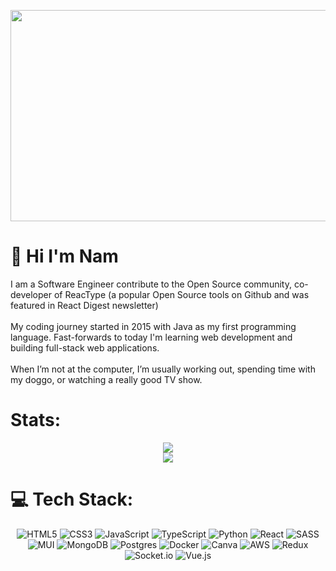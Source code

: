 <p align="center">
<img src="/train.gif" width="900" height="338"/>
</p>

# :space_invader: Hi I'm Nam

I am a Software Engineer contribute to the Open Source community, co-developer of ReacType (a popular Open Source tools on Github and was featured in React Digest newsletter)<br>
<br>My coding journey started in 2015 with Java as my first programming language. Fast-forwards to today I'm learning web development and building full-stack web applications.<br>
<br>When I’m not at the computer, I’m usually working out, spending time with my doggo, or watching a really good TV show.

# Stats:
<div align="center">

  ![](https://github-readme-stats.vercel.app/api?username=namos2502&theme=vision-friendly-dark&hide_border=true&include_all_commits=false&count_private=false)<br/>
  ![](https://github-readme-streak-stats.herokuapp.com/?user=namos2502&theme=vision-friendly-dark&hide_border=true)<br/>  
</div>


# 💻 Tech Stack:
<div align="center">
  
![HTML5](https://img.shields.io/badge/html5-%23E34F26.svg?style=for-the-badge&logo=html5&logoColor=white) ![CSS3](https://img.shields.io/badge/css3-%231572B6.svg?style=for-the-badge&logo=css3&logoColor=white) ![JavaScript](https://img.shields.io/badge/javascript-%23323330.svg?style=for-the-badge&logo=javascript&logoColor=%23F7DF1E) ![TypeScript](https://img.shields.io/badge/typescript-%23007ACC.svg?style=for-the-badge&logo=typescript&logoColor=white) ![Python](https://img.shields.io/badge/python-3670A0?style=for-the-badge&logo=python&logoColor=ffdd54) ![React](https://img.shields.io/badge/react-%2320232a.svg?style=for-the-badge&logo=react&logoColor=%2361DAFB) ![SASS](https://img.shields.io/badge/SASS-hotpink.svg?style=for-the-badge&logo=SASS&logoColor=white) ![MUI](https://img.shields.io/badge/MUI-%230081CB.svg?style=for-the-badge&logo=mui&logoColor=white) ![MongoDB](https://img.shields.io/badge/MongoDB-%234ea94b.svg?style=for-the-badge&logo=mongodb&logoColor=white) ![Postgres](https://img.shields.io/badge/postgres-%23316192.svg?style=for-the-badge&logo=postgresql&logoColor=white) ![Docker](https://img.shields.io/badge/docker-%230db7ed.svg?style=for-the-badge&logo=docker&logoColor=white) ![Canva](https://img.shields.io/badge/Canva-%2300C4CC.svg?style=for-the-badge&logo=Canva&logoColor=white) ![AWS](https://img.shields.io/badge/AWS-%23FF9900.svg?style=for-the-badge&logo=amazon-aws&logoColor=white) ![Redux](https://img.shields.io/badge/redux-%23593d88.svg?style=for-the-badge&logo=redux&logoColor=white) ![Socket.io](https://img.shields.io/badge/Socket.io-black?style=for-the-badge&logo=socket.io&badgeColor=010101) ![Vue.js](https://img.shields.io/badge/vue.js-%2335495e.svg?style=for-the-badge&logo=vuedotjs&logoColor=%234FC08D)
  
</div>
